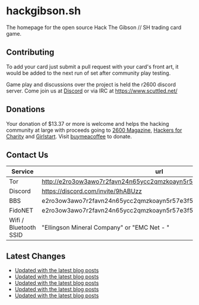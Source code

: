 # hackgibson.sh
The homepage for the open source Hack The Gibson // SH trading card game.


## Contributing

To add your card just submit a pull request with your card's front art, it would be added to the next run of set after community play testing.

Game play and discussions over the project is held the r2600 discord server. Come join us at [Discord](https://discord.com/invite/9hABUzz) or via IRC at https://www.scuttled.net/


## Donations

Your donation of $13.37 or more is welcome and helps the hacking community at large with proceeds going to [2600 Magazine](https://2600.com/), [Hackers for Charity](https://hackersforcharity.org) and [Girlstart](https://girlstart.org).  Visit [buymeacoffee](https://www.buymeacoffee.com/hackgibson.sh) to donate.


## Contact Us

Service | url
-|-
Tor | http://e2ro3ow3awo7r2favn24n65ycc2qmzkoayn5r57e3f56nvjwdcgg32ad.onion
Discord | https://discord.com/invite/9hABUzz
BBS | e2ro3ow3awo7r2favn24n65ycc2qmzkoayn5r57e3f56nvjwdcgg32ad.onion:23
FidoNET | e2ro3ow3awo7r2favn24n65ycc2qmzkoayn5r57e3f56nvjwdcgg32ad.onion:24554
Wifi / Bluetooth SSID | "Ellingson Mineral Company" or "EMC Net - <fidonet address>"

## Latest Changes
<!-- BLOG-POST-LIST:START -->
- [Updated with the latest blog posts](https://github.com/DFW2600/hackgibson.sh/commit/98ee407bdb49b3d085c79b80aaadb15bc61078d5)
- [Updated with the latest blog posts](https://github.com/DFW2600/hackgibson.sh/commit/2fa16ce4a67df86ce8f47e3f3323280b87b930ef)
- [Updated with the latest blog posts](https://github.com/DFW2600/hackgibson.sh/commit/e5fa6fb204fcf5a97b2859fa3d6c5090269111f8)
- [Updated with the latest blog posts](https://github.com/DFW2600/hackgibson.sh/commit/80e36ce206982b718e9e0fc6dd7f5c61bedf0c54)
- [Updated with the latest blog posts](https://github.com/DFW2600/hackgibson.sh/commit/00c79f96b5ddfab98865aa7208026b34a909bef6)
<!-- BLOG-POST-LIST:END -->
